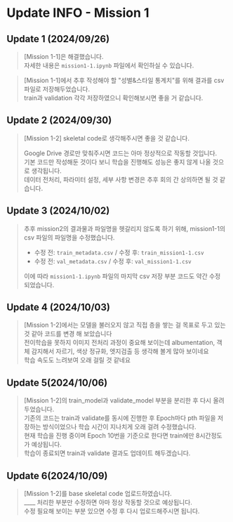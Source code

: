 # Update INFO - Mission 1

## Update 1 (2024/09/26)
> [Mission 1-1]은 해결했습니다.<br>
> 자세한 내용은 `mission1-1.ipynb` 파일에서 확인하실 수 있습니다.

> [Mission 1-1]에서 추후 작성해야 할 "성별&스타일 통계치"를 위해 결과를 csv 파일로 저장해두었습니다.<br>
> train과 validation 각각 저장하였으니 확인해보시면 좋을 거 같습니다.

## Update 2 (2024/09/30)
> [Mission 1-2] skeletal code로 생각해주시면 좋을 것 같습니다.<br>
>
> Google Drive 경로만 맞춰주시면 코드는 아마 정상적으로 작동할 것입니다.<br>
> 기본 코드만 작성해둔 것이다 보니 학습을 진행해도 성능은 좋지 않게 나올 것으로 생각됩니다.<br>
> 데이터 전처리, 파라미터 설정, 세부 사항 변경은 추후 회의 간 상의하면 될 것 같습니다. 


## Update 3 (2024/10/02)
> 추후 mission2의 결과물과 파일명을 헷갈리지 않도록 하기 위해, mission1-1의 csv 파일의 파일명을 수정했습니다.<br>
> - 수정 전: `train_metadata.csv` / 수정 후: `train_mission1-1.csv`
> - 수정 전: `val_metadata.csv` / 수정 후: `val_mission1-1.csv`
>
> 이에 따라 `mission1-1.ipynb` 파일의 마지막 csv 저장 부분 코드도 약간 수정 되었습니다.

## Update 4 (2024/10/03)
> [Mission 1-2]에서는 모델을 불러오지 않고 직접 층을 쌓는 걸 목표로 두고 있는 것 같아 코드를 변경 해 보았습니다<br>
> 전이학습을 못하지 이미지 전처리 과정이 중요해 보이는데 albumentation, 객체 감지해서 자르기, 색상 정규화, 엣지검출 등 생각해 볼게 많아 보이네요<br>
> 학습 속도도 느려보여 오래 걸릴 것 같네요


## Update 5(2024/10/06)
> [Mission 1-2]의 train_model과 validate_model 부분을 분리한 후 다시 올려두었습니다.<br>
> 기존의 코드는 train과 validate를 동시에 진행한 후 Epoch마다 pth 파일을 저장하는 방식이었으나 학습 시간이 지나치게 오래 걸려 수정했습니다.<br>
> 현재 학습을 진행 중이며 Epoch 10번을 기준으로 한다면 train에만 8시간정도가 예상됩니다.<br>
> 학습이 종료되면 train과 validate 결과도 업데이트 해두겠습니다.<br>


## Update 6(2024/10/09)
> [Mission 1-2]를 base skeletal code 업로드하였습니다.<br>
> ____ 처리한 부분만 수정하면 아마 정상 작동할 것으로 예상됩니다.<br>
> 수정 필요해 보이는 부분 있으면 수정 후 다시 업로드해주시면 됩니다.<br>
